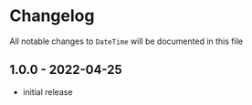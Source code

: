 # Changelog

All notable changes to `DateTime` will be documented in this file

## 1.0.0 - 2022-04-25

- initial release
